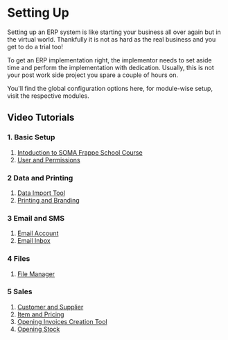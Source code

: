 
# Setting Up


Setting up an ERP system is like starting your business all over again but in the virtual world. Thankfully it is not as hard as the real business and you get to do a trial too!


To get an ERP implementation right, the implementor needs to set aside time and perform the implementation with dedication. Usually, this is not your post work side project you spare a couple of hours on.


You'll find the global configuration options here, for module-wise setup, visit the respective modules.


## Video Tutorials


### 1. Basic Setup


1. [Intoduction to SOMA Frappe School Course](https://frappe.school/courses/introduction-to-erpnext)
2. [User and Permissions](https://docs.erpnext.com/docs/v13/user/videos/learn/user-and-permission.html)


### 2 Data and Printing


1. [Data Import Tool](https://docs.erpnext.com/docs/v13/user/videos/learn/data-import-tool.html)
2. [Printing and Branding](https://docs.erpnext.com/docs/v13/user/videos/learn/printing-and-branding.html)


### 3 Email and SMS


1. [Email Account](https://docs.erpnext.com/docs/v13/user/videos/learn/email-account.html)
2. [Email Inbox](https://docs.erpnext.com/docs/v13/user/videos/learn/email-inbox.html)


### 4 Files


1. [File Manager](https://docs.erpnext.com/docs/v13/user/videos/learn/file-manager.html)


### 5 Sales


1. [Customer and Supplier](https://docs.erpnext.com/docs/v13/user/videos/learn/customer-and-supplier.html)
2. [Item and Pricing](https://docs.erpnext.com/docs/v13/user/videos/learn/item.html)
3. [Opening Invoices Creation Tool](https://docs.erpnext.com/docs/v13/user/videos/learn/opening-invoice-creation-tool.html)
4. [Opening Stock](https://docs.erpnext.com/docs/v13/user/videos/learn/opening-stock.html)


